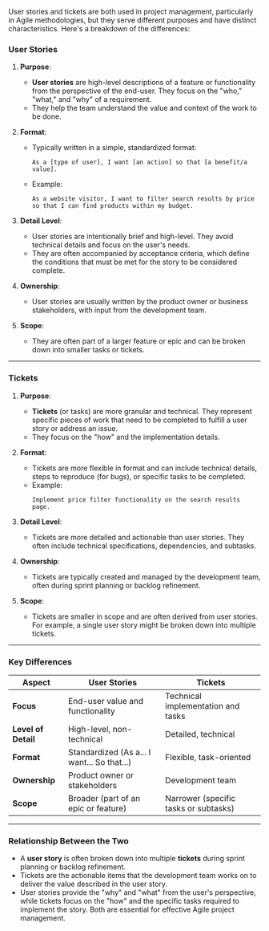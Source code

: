 User stories and tickets are both used in project management, particularly in Agile methodologies, but they serve different purposes and have distinct characteristics. Here's a breakdown of the differences:

### User Stories
1. **Purpose**: 
   - **User stories** are high-level descriptions of a feature or functionality from the perspective of the end-user. They focus on the "who," "what," and "why" of a requirement.
   - They help the team understand the value and context of the work to be done.

2. **Format**:
   - Typically written in a simple, standardized format: 
     ```
     As a [type of user], I want [an action] so that [a benefit/a value].
     ```
   - Example: 
     ```
     As a website visitor, I want to filter search results by price so that I can find products within my budget.
     ```

3. **Detail Level**:
   - User stories are intentionally brief and high-level. They avoid technical details and focus on the user's needs.
   - They are often accompanied by acceptance criteria, which define the conditions that must be met for the story to be considered complete.

4. **Ownership**:
   - User stories are usually written by the product owner or business stakeholders, with input from the development team.

5. **Scope**:
   - They are often part of a larger feature or epic and can be broken down into smaller tasks or tickets.

---

### Tickets
1. **Purpose**:
   - **Tickets** (or tasks) are more granular and technical. They represent specific pieces of work that need to be completed to fulfill a user story or address an issue.
   - They focus on the "how" and the implementation details.

2. **Format**:
   - Tickets are more flexible in format and can include technical details, steps to reproduce (for bugs), or specific tasks to be completed.
   - Example: 
     ```
     Implement price filter functionality on the search results page.
     ```

3. **Detail Level**:
   - Tickets are more detailed and actionable than user stories. They often include technical specifications, dependencies, and subtasks.

4. **Ownership**:
   - Tickets are typically created and managed by the development team, often during sprint planning or backlog refinement.

5. **Scope**:
   - Tickets are smaller in scope and are often derived from user stories. For example, a single user story might be broken down into multiple tickets.

---

### Key Differences
| **Aspect**          | **User Stories**                          | **Tickets**                              |
|----------------------|-------------------------------------------|------------------------------------------|
| **Focus**            | End-user value and functionality          | Technical implementation and tasks       |
| **Level of Detail**  | High-level, non-technical                 | Detailed, technical                      |
| **Format**           | Standardized (As a... I want... So that...) | Flexible, task-oriented                  |
| **Ownership**        | Product owner or stakeholders             | Development team                         |
| **Scope**            | Broader (part of an epic or feature)      | Narrower (specific tasks or subtasks)    |

---

### Relationship Between the Two
- A **user story** is often broken down into multiple **tickets** during sprint planning or backlog refinement.
- Tickets are the actionable items that the development team works on to deliver the value described in the user story.
- User stories provide the "why" and "what" from the user's perspective, while tickets focus on the "how" and the specific tasks required to implement the story. Both are essential for effective Agile project management.